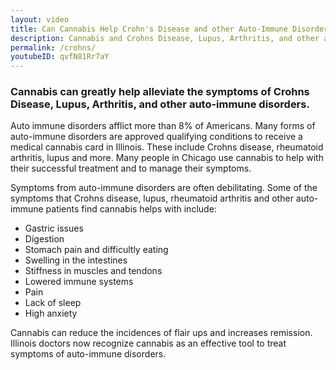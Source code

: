```yaml
---
layout: video
title: Can Cannabis Help Crohn's Disease and other Auto-Immune Disorders?
description: Cannabis and Crohns Disease, Lupus, Arthritis, and other auto-immune disorders
permalink: /crohns/
youtubeID: qvfN81Rr7aY
---
```


### Cannabis can greatly help alleviate the symptoms of Crohns Disease, Lupus, Arthritis, and other auto-immune disorders.

Auto immune disorders afflict more than 8% of Americans. Many forms of auto-immune disorders are approved qualifying conditions to receive a medical cannabis card in Illinois. These include Crohns disease, rheumatoid arthritis, lupus and more. Many people in Chicago use cannabis to help with their successful treatment and to manage their symptoms.

Symptoms from auto-immune disorders are often debilitating. Some of the symptoms that Crohns disease, lupus, rheumatoid arthritis and other auto-immune patients find cannabis helps with include:

* Gastric issues
* Digestion
* Stomach pain and difficultly eating
* Swelling in the intestines
* Stiffness in muscles and tendons
* Lowered immune systems
* Pain
* Lack of sleep
* High anxiety

Cannabis can reduce the incidences of flair ups and increases remission. Illinois doctors now recognize cannabis as an effective tool to treat symptoms of auto-immune disorders.


